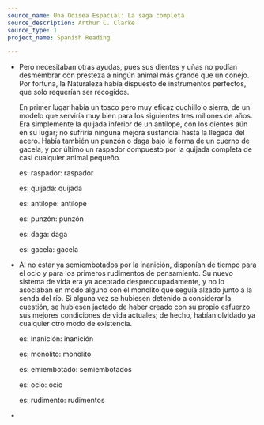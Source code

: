 ```yaml
---
source_name: Una Odisea Espacial: La saga completa
source_description: Arthur C. Clarke
source_type: 1
project_name: Spanish Reading

---
```


- Pero necesitaban otras ayudas, pues sus dientes y uñas no podían desmembrar con presteza a ningún animal más grande que un conejo. Por fortuna, la Naturaleza había dispuesto de instrumentos perfectos, que solo requerían ser recogidos.

    En primer lugar había un tosco pero muy eficaz cuchillo o sierra, de un modelo que serviría muy bien para los siguientes tres millones de años. Era simplemente la quijada inferior de un antílope, con los dientes aún en su lugar; no sufriría ninguna mejora sustancial hasta la llegada del acero. Había también un punzón o daga bajo la forma de un cuerno de gacela, y por último un raspador compuesto por la quijada completa de casi cualquier animal pequeño.

    <div markdown="1" class="tagged-entries">

    es: raspador: raspador

    es: quijada: quijada

    es: antílope: antílope

    es: punzón: punzón

    es: daga: daga

    es: gacela: gacela

    </div>

- Al no estar ya semiembotados por la inanición, disponían de tiempo para el ocio y para los primeros rudimentos de pensamiento. Su nuevo sistema de vida era ya aceptado despreocupadamente, y no lo asociaban en modo alguno con el monolito que seguía alzado junto a la senda del río. Si alguna vez se hubiesen detenido a considerar la cuestión, se hubiesen jactado de haber creado con su propio esfuerzo sus mejores condiciones de vida actuales; de hecho, habían olvidado ya cualquier otro modo de existencia.

    <div markdown="1" class="tagged-entries">

    es: inanición: inanición

    es: monolito: monolito

    es: emiembotado: semiembotados

    es: ocio: ocio

    es: rudimento: rudimentos

    </div>

- 